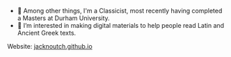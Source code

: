 - 👋 Among other things, I'm a Classicist, most recently having completed a Masters at Durham University.
- 👀 I’m interested in making digital materials to help people read Latin and Ancient Greek texts.

Website: [jacknoutch.github.io](https://jacknoutch.github.io)
